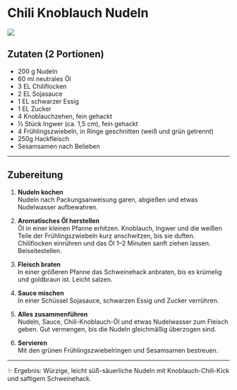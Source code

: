 # Chili Knoblauch Nudeln

![](https://radiatortwo.github.io/rezepte/pics/chili_garlic_noodles.jpg)

## Zutaten (2 Portionen)
- 200 g Nudeln  
- 60 ml neutrales Öl  
- 3 EL Chiliflocken  
- 2 EL Sojasauce  
- 1 EL schwarzer Essig  
- 1 EL Zucker  
- 4 Knoblauchzehen, fein gehackt  
- ½ Stück Ingwer (ca. 1,5 cm), fein gehackt  
- 4 Frühlingszwiebeln, in Ringe geschnitten (weiß und grün getrennt)  
- 250g Hackfleisch  
- Sesamsamen nach Belieben  

---

## Zubereitung
1. **Nudeln kochen**  
   Nudeln nach Packungsanweisung garen, abgießen und etwas Nudelwasser aufbewahren.  

2. **Aromatisches Öl herstellen**  
   Öl in einer kleinen Pfanne erhitzen. Knoblauch, Ingwer und die weißen Teile der Frühlingszwiebeln kurz anschwitzen, bis sie duften.  
   Chiliflocken einrühren und das Öl 1–2 Minuten sanft ziehen lassen. Beiseitestellen.  

3. **Fleisch braten**  
   In einer größeren Pfanne das Schweinehack anbraten, bis es krümelig und goldbraun ist. Leicht salzen.  

4. **Sauce mischen**  
   In einer Schüssel Sojasauce, schwarzen Essig und Zucker verrühren.  

5. **Alles zusammenführen**  
   Nudeln, Sauce, Chili-Knoblauch-Öl und etwas Nudelwasser zum Fleisch geben. Gut vermengen, bis die Nudeln gleichmäßig überzogen sind.  

6. **Servieren**  
   Mit den grünen Frühlingszwiebelringen und Sesamsamen bestreuen.  

---

✨ Ergebnis: Würzige, leicht süß-säuerliche Nudeln mit Knoblauch-Chili-Kick und saftigem Schweinehack.
